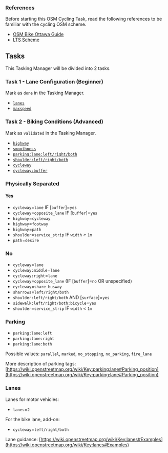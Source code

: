 ### References

Before starting this OSM Cycling Task, read the following references to be familiar with the cycling OSM scheme.

- [OSM Bike Ottawa Guide](https://github.com/osmottawa/OSM-Bike-Ottawa-Tagging-Guide)
- [LTS Scheme](https://docs.google.com/document/d/1GUjh7mXMvU8DuqyOxof6IMYdlEgGU5Y0-oyUhw3TlHE)

## Tasks

This Tasking Manager will be divided into 2 tasks.

### Task 1 - Lane Configuration (Beginner)

Mark as `done` in the Tasking Manager.

- [`lanes`](https://github.com/osmottawa/OSM-Bike-Ottawa-Tagging-Guide#lane-configuration)
- [`maxspeed`](https://github.com/osmottawa/OSM-Bike-Ottawa-Tagging-Guide#speed-limit)

### Task 2 - Biking Conditions (Advanced)

Mark as `validated` in the Tasking Manager.

- [`highway`](https://github.com/osmottawa/OSM-Bike-Ottawa-Tagging-Guide#highway)
- [`smoothness`](https://github.com/osmottawa/OSM-Bike-Ottawa-Tagging-Guide#smoothness)
- [`parking:lane:left/right/both`](https://github.com/osmottawa/OSM-Bike-Ottawa-Tagging-Guide#parking)
- [`shoulder:left/right/both`](https://github.com/osmottawa/OSM-Bike-Ottawa-Tagging-Guide#Shoulder)
- [`cycleway`](https://github.com/osmottawa/OSM-Bike-Ottawa-Tagging-Guide#bi-directional-protected-cycletrack)
- [`cycleway:buffer`](https://github.com/osmottawa/OSM-Bike-Ottawa-Tagging-Guide#buffered-bike-lane)

### Physically Separated

#### Yes

- `cycleway`=`lane` IF [`buffer`]=`yes`
- `cycleway`=`opposite_lane` IF [`buffer`]=`yes`
- `highway`=`cycleway`
- `highway`=`footway`
- `highway`=`path`
- `shoulder`=`service_strip` IF `width` ≥ `1m`
- `path`=`desire`

### No

- `cycleway`=`lane`
- `cycleway:middle`=`lane`
- `cycleway:right`=`lane`
- `cycleway`=`opposite_lane` (IF [`buffer`]=`no` OR unspecified)
- `cycleway`=`share_busway`
- `sharrows`=`left/right/both`
- `shoulder:left/right/both` AND [`surface`]=`yes`
- `sidewalk:left/right/both:bicycle`=`yes`
- `shoulder`=`service_strip` IF `width` < `1m`

### Parking

- `parking:lane:left`
- `parking:lane:right`
- `parking:lane:both`

Possible values: `parallel`, `marked`, `no_stopping`, `no_parking`, `fire_lane`

More description of parking tags: [https://wiki.openstreetmap.org/wiki/Key:parking:lane#Parking_position](https://wiki.openstreetmap.org/wiki/Key:parking:lane#Parking_position)

### Lanes

Lanes for motor vehicles:

- `lanes`=`2`

For the bike lane, add-on:

- `cycleway`=`left/right/both`

Lane guidance: [https://wiki.openstreetmap.org/wiki/Key:lanes#Examples](https://wiki.openstreetmap.org/wiki/Key:lanes#Examples)